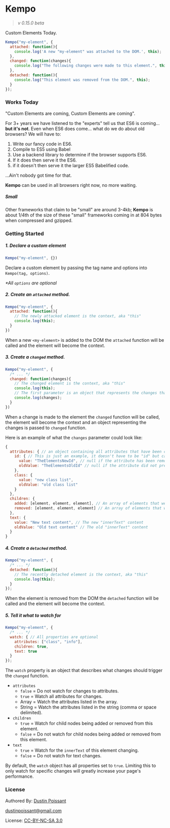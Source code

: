 # Kempo

> *v 0.15.0 beta*

Custom Elements Today.

```javascript
Kempo("my-element", {
  attached: function(){
    console.log('A new "my-element" was attached to the DOM.', this);
  },
  changed: function(changes){
  	console.log("The following changes were made to this element.", this, changes);
  },
  detached: function(){
  	console.log("This element was removed from the DOM.", this);
  }
});
```

### Works Today

"Custom Elements are coming, Custom Elements are coming".

For 3+ years we have listened to the "experts" tell us that ES6 is coming... **but it's not**. Even when ES6 does come... what do we do about old browsers? We will have to:

1. Write our fancy code in ES6.
2. Compile to ES5 using Babel
3. Use a backend library to determine if the browser supports ES6.
4. If it does then serve it the ES6.
5. if it doesn't then serve it the larger ES5 Babelified code.

...Ain't nobody got time for that.

**Kempo** can be used in all browsers right now, no more waiting.

##### Small

Other frameworks that claim to be "small" are around 3-4kb; **Kempo** is about 1/4th of the size of these "small" frameworks coming in at 804 bytes when compressed and gzipped.

### Getting Started

##### 1. Declare a custom element

```javascript
Kempo("my-element", {})
```

Declare a custom element by passing the tag name and options into `Kempo(tag, options)`.

_*All `options` are optional_

##### 2. Create an `attached` method.

```javascript
Kempo("my-element", {
  attached: function(){
    // The newly attacked element is the context, aka "this"
    console.log(this);
  }
})
```

When a new `<my-element>` is added to the DOM the `attached` function will be called and the element will become the context.

##### 3. Create a `changed` method.

```javascript
Kempo("my-element", {
  /* ... */
  changed: function(changes){
    // The changed element is the context, aka "this"
    console.log(this);
    // The first parameter is an object that represents the changes that occurred
    console.log(changes);
  }
})
```

When a change is made to the element the `changed` function will be called, the element will become the context and an object representing the changes is passed to `changed` function.

Here is an example of what the `changes` parameter could look like:

```javascript
{
  attributes: { // an object containing all attributes that have been changed
    id: { // This is just an example, it doesn't have to be "id" but can be any attribute
      value: "TheElementsNewId", // null if the attribute has been removed
      oldValue: "TheElementsOldId" // null if the attribute did not previously exist
    },
    class: {
      value: "new class list",
      oldValue: "old class list"
    }
  },
  children: {
    added: [element, element, element], // An array of elements that were added
    removed: [element, element, element] // An array of elements that were removed
  },
  text: {
    value: "New text content", // The new "innerText" content
    oldValue: "Old text content" // The old "innerText" content
  }
}
```

##### 4. Create a `detached` method.
```javascript
Kempo("my-element", {
  /* ... */
  detached: function(){
    // The recently detached element is the context, aka "this"
    console.log(this);
  }
});
```

When the element is removed from the DOM the `detached` function will be called and the element will become the context.

##### 5. Tell it what to watch for

```javascript
Kempo("my-element", {
  /* ... */
  watch: { // All properties are optional
    attributes: ["class", "info"],
    children: true,
    text: true
  }
});
```

The `watch` property is an object that describes what changes should trigger the `changed` function.

- `attributes`
  - `false` = Do not watch for changes to attributes.
  - `true` = Watch all attributes for changes.
  - Array = Watch the attributes listed in the array.
  - String = Watch the attributes listed in the string (comma or space delimited).
- `children`
  - `true` = Watch for child nodes being added or removed from this element.
  - `false` = Do not watch for child nodes being added or removed from this element.
- `text`
  - `true` = Watch for the `innerText` of this element changing.
  - `false` = Do not watch for text changes.

 By default, the `watch` object has all properties set to `true`. Limiting this to only watch for specific changes will greatly increase your page's performance.


### License

Authored By: [Dustin Poissant](https://github.com/dustinpoissant/)

[dustinpoissant@gmail.com](mailto:dustinpoissant@gmail.com)

License: [CC-BY-NC-SA 3.0](https://creativecommons.org/licenses/by-nc-sa/3.0/)
